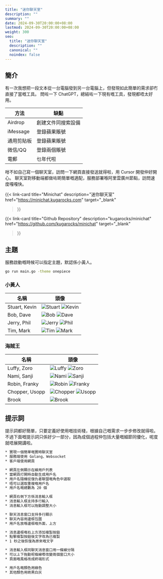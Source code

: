 ```yaml
---
title: "迷你聊天室"
description: ""
summary: ""
date: 2024-09-30T20:00:00+08:00
lastmod: 2024-09-30T20:00:00+08:00
weight: 300
seo:
  title: "迷你聊天室"
  description: ""
  canonical: ""
  noindex: false
---
```


## 簡介

有一次我想把一段文本從一台電腦發到另一台電腦上，但發現如此簡單的需求卻冇直接了當嘅工具。
問咗一下 ChatGPT，總結咗一下現有嘅工具，發現都唔太好用。

| 方法 | 缺點 |
| --- | --- |
| Airdrop | 創建文件同搜索設備 |
| iMessage | 登錄蘋果賬號 |
| 通用剪貼板 | 登錄蘋果賬號 |
| 微信/QQ | 登錄兩個賬號 |
| 電郵 | 乜年代啦 |

咁不如自己寫一個聊天室，訪問一下網頁直接發送就得啦，用 Cursor 開發仲好開心。
聊天室對移動端都做咗啲簡單嘅適配，服務部署喺阿里雲廣州節點，訪問速度嘎嘎快。

{{< link-card
  title="Minichat"
  description="迷你聊天室"
  href="https://minichat.kugarocks.com"
  target="_blank"
>}}

{{< link-card
  title="Github Repository"
  description="kugarocks/minichat"
  href="https://github.com/kugarocks/minichat"
  target="_blank"
>}}

## 主題

服務啟動嘅時候可以指定主題，默認係小黃人。

```bash {frame="none"}
go run main.go -theme onepiece
```

### 小黃人

| 名稱 | 頭像 |
| --- | --- |
| Stuart, Kevin | ![Stuart](images/minions/avatar/stuart.jpg) ![Kevin](images/minions/avatar/kevin.jpg) |
| Bob, Dave | ![Bob](images/minions/avatar/bob.jpg) ![Dave](images/minions/avatar/dave.jpg) |
| Jerry, Phil | ![Jerry](images/minions/avatar/jerry.jpg) ![Phil](images/minions/avatar/phil.jpg) |
| Tim, Mark | ![Tim](images/minions/avatar/tim.jpg) ![Mark](images/minions/avatar/mark.jpg) |

### 海賊王

| 名稱 | 頭像 |
| --- | --- |
| Luffy, Zoro | ![Luffy](images/onepiece/avatar/luffy.jpg) ![Zoro](images/onepiece/avatar/zoro.jpg) |
| Nami, Sanji | ![Nami](images/onepiece/avatar/nami.jpg) ![Sanji](images/onepiece/avatar/sanji.jpg) |
| Robin, Franky | ![Robin](images/onepiece/avatar/robin.jpg) ![Franky](images/onepiece/avatar/franky.jpg) |
| Chopper, Usopp | ![Chopper](images/onepiece/avatar/chopper.jpg) ![Usopp](images/onepiece/avatar/usopp.jpg) |
| Brook | ![Brook](images/onepiece/avatar/brook.jpg) |

## 提示詞

提示詞都好簡單，只要定義好使用嘅技術棧，根據自己嘅需求一步步修改就得啦。
不過下面嘅提示詞只係好少一部分，因為成個過程仲包括大量嘅細節同優化，呢度就唔展開講啦。

```txt {frame="none"}
* 實現一個簡單嘅實時聊天室
* 服務端使用 Golang、Websocket
* 客戶端使用網頁
```

```txt {frame="none"}
* 網頁左側顯示在線用戶列表
* 當網頁打開時自動生成用戶名
* 用戶名隨機從復仇者聯盟嘅角色中選取
* 唔可以選取重複嘅用戶名
* 用戶名嘅總數為 20 個
```

```txt {frame="none"}
* 網頁右側下方係消息輸入框
* 消息輸入框支持多行輸入
* 消息輸入框可以拖動調整大小
```

```txt {frame="none"}
* 聊天消息窗口支持多行顯示
* 聊天內容用邊框包圍
* 用戶名放喺邊框嘅外面，上方
```

```txt {frame="none"}
* 消息邊框嘅右上方添加複製按鈕
* 點擊複製按鈕後文字改為已複製
* 1 秒之後恢復為原來嘅文字
```

```txt {frame="none"}
* 消息輸入框同聊天消息窗口用一條線分隔
* 可以上下拖動呢條線嚟改變兩個窗口大小
* 頁面嘅風格改成終端形式
```

```txt {frame="none"}
* 用戶名嘅顏色用綠色
* 其他顏色用啲黑白灰
```
